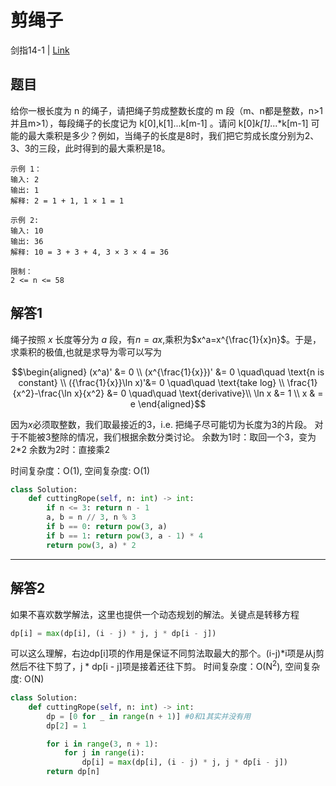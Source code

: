 # 剪绳子
剑指14-1 | [Link](https://leetcode-cn.com/problems/jian-sheng-zi-lcof/)

## 题目
给你一根长度为 n 的绳子，请把绳子剪成整数长度的 m 段（m、n都是整数，n>1并且m>1），每段绳子的长度记为 k[0],k[1]...k[m-1] 。请问 k[0]*k[1]*...*k[m-1] 可能的最大乘积是多少？例如，当绳子的长度是8时，我们把它剪成长度分别为2、3、3的三段，此时得到的最大乘积是18。
```
示例 1：
输入: 2
输出: 1
解释: 2 = 1 + 1, 1 × 1 = 1

示例 2:
输入: 10
输出: 36
解释: 10 = 3 + 3 + 4, 3 × 3 × 4 = 36

限制：
2 <= n <= 58
```

## 解答1
绳子按照 $x$ 长度等分为 $a$ 段，有$n=ax$,乘积为$x^a=x^{\frac{1}{x}n}$。于是，求乘积的极值,也就是求导为零可以写为

```math
\begin{aligned}
(x^a)' &= 0 \\
(x^{\frac{1}{x}})' &= 0 \quad\quad \text{n is constant} \\
({\frac{1}{x}}\ln x)'&= 0 \quad\quad \text{take log} \\
\frac{1}{x^2}-\frac{\ln x}{x^2} &= 0 \quad\quad \text{derivative}\\
\ln x &= 1 \\
x & = e
\end{aligned}
```
因为$x$必须取整数，我们取最接近的3，i.e. 把绳子尽可能切为长度为3的片段。
对于不能被3整除的情况，我们根据余数分类讨论。
余数为1时：取回一个3，变为2*2
余数为2时：直接乘2

时间复杂度：O(1), 空间复杂度: O(1)

```python
class Solution:
    def cuttingRope(self, n: int) -> int:
        if n <= 3: return n - 1
        a, b = n // 3, n % 3
        if b == 0: return pow(3, a)
        if b == 1: return pow(3, a - 1) * 4
        return pow(3, a) * 2
```
------
## 解答2
如果不喜欢数学解法，这里也提供一个动态规划的解法。关键点是转移方程
```python
dp[i] = max(dp[i], (i - j) * j, j * dp[i - j])
```
可以这么理解，右边dp[i]项的作用是保证不同剪法取最大的那个。(i-j)*i项是从j剪然后不往下剪了，j * dp[i - j]项是接着还往下剪。
时间复杂度：O(N<sup>2</sup>), 空间复杂度: O(N)
```python
class Solution:
    def cuttingRope(self, n: int) -> int:
        dp = [0 for _ in range(n + 1)] #0和1其实并没有用
        dp[2] = 1

        for i in range(3, n + 1):
            for j in range(i):
                dp[i] = max(dp[i], (i - j) * j, j * dp[i - j])
        return dp[n]
```